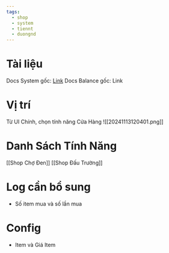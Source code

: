 ```yaml
---
tags:
  - shop
  - system
  - tiennt
  - duongnd
---
```

# Tài liệu
Docs System gốc: [Link](https://docs.google.com/document/d/1mgod8zm97dlt_jxDxMx7oG4TELpgEuAe_juOU86aWgA/edit?tab=t.0)
Docs Balance gốc: Link

# Vị trí
Từ UI Chính, chọn tính năng Cửa Hàng
![[20241113120401.png]]
# Danh Sách Tính Năng
[[Shop Chợ Đen]]
[[Shop Đấu Trường]]
# Log cần bổ sung
- Số item mua và số lần mua
# Config
- Item và Giá Item